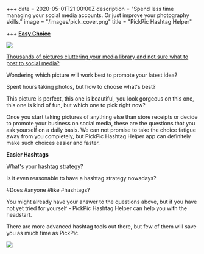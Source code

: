 +++
date = 2020-05-01T21:00:00Z
description = "Spend less time managing your social media accounts.  Or just improve your photography skills."
image = "/images/pick_cover.png"
title = "PickPic Hashtag Helper"

+++
[**Easy Choice**](https://apps.apple.com/us/app/pickpic-hashtag-helper/id1482269480)

[![](/images/Download_on_the_App_Store_Badge_US-UK_RGB_blk_092917.svg)](https://apps.apple.com/us/app/pickpic-hashtag-helper/id1482269480)

[Thousands of pictures cluttering your media library and not sure what to post to social media?](https://apps.apple.com/us/app/pickpic-hashtag-helper/id1482269480)

Wondering which picture will work best to promote your latest idea?

Spent hours taking photos, but how to choose what's best?

This picture is perfect, this one is beautiful, you look gorgeous on this one, this one is kind of fun, but which one to pick right now?

Once you start taking pictures of anything else than store receipts or decide to promote your business on social media, these are the questions that you ask yourself on a daily basis. We can not promise to take the choice fatigue away from you completely, but PickPic Hashtag Helper app can definitely make such choices easier and faster.

**Easier Hashtags**

What's your hashtag strategy?

Is it even reasonable to have a hashtag strategy nowadays?

\#Does #anyone #like #hashtags?

You might already have your answer to the questions above, but if you have not yet tried for yourself - PickPic Hashtag Helper can help you with the headstart.

There are more advanced hashtag tools out there, but few of them will save you as much time as PickPic.

![](/images/pick.png)